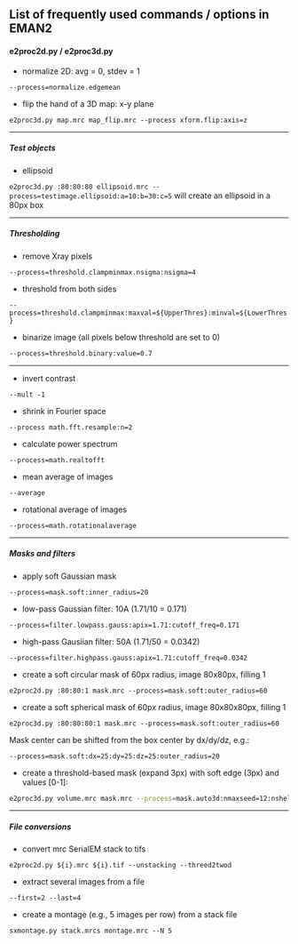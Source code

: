 ## List of frequently used commands / options in EMAN2

#### e2proc2d.py / e2proc3d.py

  * normalize 2D: avg = 0, stdev = 1

`--process=normalize.edgemean`

  * flip the hand of a 3D map: x-y plane

`e2proc3d.py map.mrc map_flip.mrc --process xform.flip:axis=z`

----
##### Test objects

  * ellipsoid
 
`e2proc3d.py :80:80:80 ellipsoid.mrc --process=testimage.ellipsoid:a=10:b=30:c=5` will create an ellipsoid in a 80px box

----
##### Thresholding

  * remove Xray pixels

`--process=threshold.clampminmax.nsigma:nsigma=4`

  * threshold from both sides

`--process=threshold.clampminmax:maxval=${UpperThres}:minval=${LowerThres}`

  * binarize image (all pixels below threshold are set to 0)

`--process=threshold.binary:value=0.7`

----

  * invert contrast

`--mult -1`

  * shrink in Fourier space

`--process math.fft.resample:n=2`

  * calculate power spectrum

`--process=math.realtofft`

  * mean average of images

`--average`

  * rotational average of images

`--process=math.rotationalaverage`

----
##### Masks and filters

  * apply soft Gaussian mask 

`--process=mask.soft:inner_radius=20`

  * low-pass Gaussian filter: 10A (1.71/10 = 0.171)

`--process=filter.lowpass.gauss:apix=1.71:cutoff_freq=0.171`

  * high-pass Gausiian filter: 50A (1.71/50 = 0.0342)

 `--process=filter.highpass.gauss:apix=1.71:cutoff_freq=0.0342`

  * create a soft circular mask of 60px radius, image 80x80px, filling 1

 `e2proc2d.py :80:80:1 mask.mrc --process=mask.soft:outer_radius=60`

  * create a soft spherical mask of 60px radius, image 80x80x80px, filling 1

 `e2proc3d.py :80:80:80:1 mask.mrc --process=mask.soft:outer_radius=60`

Mask center can be shifted from the box center by dx/dy/dz, e.g.: 

`--process=mask.soft:dx=25:dy=25:dz=25:outer_radius=20`

  * create a threshold-based mask (expand 3px) with soft edge (3px) and values [0-1]:
 
 ```bash
e2proc3d.py volume.mrc mask.mrc --process=mask.auto3d:nmaxseed=12:nshells=3:nshellsgauss=3:return_mask=1:threshold=0.0186:verbose=9 --process=threshold.clampminmax:maxval=1:minval=0
```

----
##### File conversions

  * convert mrc SerialEM stack to tifs

`e2proc2d.py ${i}.mrc ${i}.tif --unstacking --threed2twod`

  * extract several images from a file

`--first=2 --last=4`

  * create a montage (e.g., 5 images per row) from a stack file

`sxmontage.py stack.mrcs montage.mrc --N 5`

